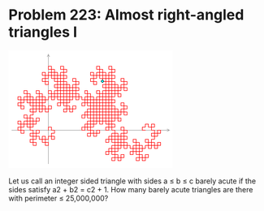 # Problem 223: Almost right-angled triangles I

![problem](problem.gif)

Let us call an integer sided triangle with sides a ≤ b ≤ c barely acute
if the sides satisfy a2 + b2 = c2 + 1. How many barely acute triangles
are there with perimeter ≤ 25,000,000?